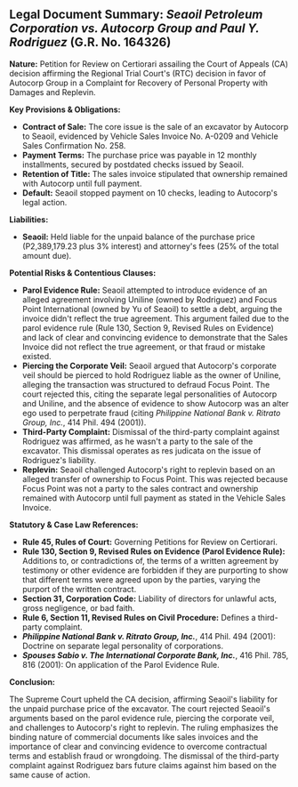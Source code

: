 ## Legal Document Summary: *Seaoil Petroleum Corporation vs. Autocorp Group and Paul Y. Rodriguez* (G.R. No. 164326)

**Nature:** Petition for Review on Certiorari assailing the Court of Appeals (CA) decision affirming the Regional Trial Court's (RTC) decision in favor of Autocorp Group in a Complaint for Recovery of Personal Property with Damages and Replevin.

**Key Provisions & Obligations:**

*   **Contract of Sale:** The core issue is the sale of an excavator by Autocorp to Seaoil, evidenced by Vehicle Sales Invoice No. A-0209 and Vehicle Sales Confirmation No. 258.
*   **Payment Terms:** The purchase price was payable in 12 monthly installments, secured by postdated checks issued by Seaoil.
*   **Retention of Title:** The sales invoice stipulated that ownership remained with Autocorp until full payment.
*   **Default:** Seaoil stopped payment on 10 checks, leading to Autocorp's legal action.

**Liabilities:**

*   **Seaoil:** Held liable for the unpaid balance of the purchase price (P2,389,179.23 plus 3% interest) and attorney's fees (25% of the total amount due).

**Potential Risks & Contentious Clauses:**

*   **Parol Evidence Rule:** Seaoil attempted to introduce evidence of an alleged agreement involving Uniline (owned by Rodriguez) and Focus Point International (owned by Yu of Seaoil) to settle a debt, arguing the invoice didn't reflect the true agreement. This argument failed due to the parol evidence rule (Rule 130, Section 9, Revised Rules on Evidence) and lack of clear and convincing evidence to demonstrate that the Sales Invoice did not reflect the true agreement, or that fraud or mistake existed.
*   **Piercing the Corporate Veil:** Seaoil argued that Autocorp's corporate veil should be pierced to hold Rodriguez liable as the owner of Uniline, alleging the transaction was structured to defraud Focus Point. The court rejected this, citing the separate legal personalities of Autocorp and Uniline, and the absence of evidence to show Autocorp was an alter ego used to perpetrate fraud (citing *Philippine National Bank v. Ritrato Group, Inc.*, 414 Phil. 494 (2001)).
*   **Third-Party Complaint:** Dismissal of the third-party complaint against Rodriguez was affirmed, as he wasn't a party to the sale of the excavator. This dismissal operates as res judicata on the issue of Rodriguez's liability.
*   **Replevin:** Seaoil challenged Autocorp's right to replevin based on an alleged transfer of ownership to Focus Point. This was rejected because Focus Point was not a party to the sales contract and ownership remained with Autocorp until full payment as stated in the Vehicle Sales Invoice.

**Statutory & Case Law References:**

*   **Rule 45, Rules of Court:** Governing Petitions for Review on Certiorari.
*   **Rule 130, Section 9, Revised Rules on Evidence (Parol Evidence Rule):**  Additions to, or contradictions of, the terms of a written agreement by testimony or other evidence are forbidden if they are purporting to show that different terms were agreed upon by the parties, varying the purport of the written contract.
*   **Section 31, Corporation Code:** Liability of directors for unlawful acts, gross negligence, or bad faith.
*   **Rule 6, Section 11, Revised Rules on Civil Procedure:** Defines a third-party complaint.
*   ***Philippine National Bank v. Ritrato Group, Inc.***, 414 Phil. 494 (2001):  Doctrine on separate legal personality of corporations.
*   ***Spouses Sabio v. The International Corporate Bank, Inc.***, 416 Phil. 785, 816 (2001): On application of the Parol Evidence Rule.

**Conclusion:**

The Supreme Court upheld the CA decision, affirming Seaoil's liability for the unpaid purchase price of the excavator. The court rejected Seaoil's arguments based on the parol evidence rule, piercing the corporate veil, and challenges to Autocorp's right to replevin. The ruling emphasizes the binding nature of commercial documents like sales invoices and the importance of clear and convincing evidence to overcome contractual terms and establish fraud or wrongdoing. The dismissal of the third-party complaint against Rodriguez bars future claims against him based on the same cause of action.
